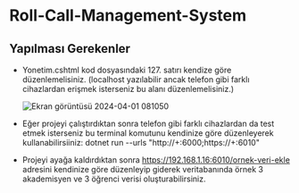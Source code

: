 # Roll-Call-Management-System

## Yapılması Gerekenler
* Yonetim.cshtml kod dosyasındaki 127. satırı kendize göre düzenlemelisiniz. (localhost yazılabilir ancak telefon gibi farklı cihazlardan erişmek isterseniz bu alanı düzenlemelisiniz.)

  ![Ekran görüntüsü 2024-04-01 081050](https://github.com/HarunUcan/Roll-Call-Management-System/assets/129796812/9664b310-8c5f-483c-a144-47c25be7c059)

* Eğer projeyi çalıştırdıktan sonra telefon gibi farklı cihazlardan da test etmek isterseniz bu terminal komutunu kendinize göre düzenleyerek kullanabilirsiiniz: dotnet run --urls "http://+:6000;https://+:6010"

* Projeyi ayağa kaldırdıktan sonra https://192.168.1.16:6010/ornek-veri-ekle adresini kendinize göre düzenleyip giderek veritabanında örnek 3 akademisyen ve 3 öğrenci verisi oluşturabilirsiniz.

